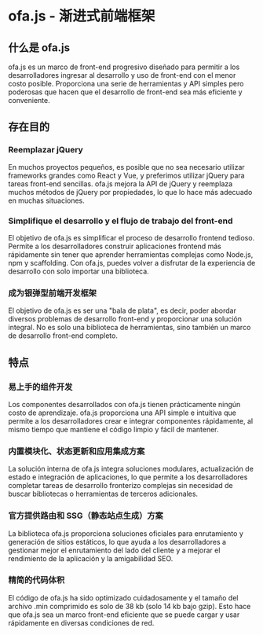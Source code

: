 # ofa.js - 渐进式前端框架

## 什么是 ofa.js

ofa.js es un marco de front-end progresivo diseñado para permitir a los desarrolladores ingresar al desarrollo y uso de front-end con el menor costo posible. Proporciona una serie de herramientas y API simples pero poderosas que hacen que el desarrollo de front-end sea más eficiente y conveniente.

## 存在目的

### Reemplazar jQuery

En muchos proyectos pequeños, es posible que no sea necesario utilizar frameworks grandes como React y Vue, y preferimos utilizar jQuery para tareas front-end sencillas. ofa.js mejora la API de jQuery y reemplaza muchos métodos de jQuery por propiedades, lo que lo hace más adecuado en muchas situaciones.

### Simplifique el desarrollo y el flujo de trabajo del front-end

El objetivo de ofa.js es simplificar el proceso de desarrollo frontend tedioso. Permite a los desarrolladores construir aplicaciones frontend más rápidamente sin tener que aprender herramientas complejas como Node.js, npm y scaffolding. Con ofa.js, puedes volver a disfrutar de la experiencia de desarrollo con solo importar una biblioteca.

### 成为银弹型前端开发框架

El objetivo de ofa.js es ser una "bala de plata", es decir, poder abordar diversos problemas de desarrollo front-end y proporcionar una solución integral. No es solo una biblioteca de herramientas, sino también un marco de desarrollo front-end completo.

## 特点

### 易上手的组件开发

Los componentes desarrollados con ofa.js tienen prácticamente ningún costo de aprendizaje. ofa.js proporciona una API simple e intuitiva que permite a los desarrolladores crear e integrar componentes rápidamente, al mismo tiempo que mantiene el código limpio y fácil de mantener.

### 内置模块化、状态更新和应用集成方案

La solución interna de ofa.js integra soluciones modulares, actualización de estado e integración de aplicaciones, lo que permite a los desarrolladores completar tareas de desarrollo fronterizo complejas sin necesidad de buscar bibliotecas o herramientas de terceros adicionales.

### 官方提供路由和 SSG（静态站点生成）方案

La biblioteca ofa.js proporciona soluciones oficiales para enrutamiento y generación de sitios estáticos, lo que ayuda a los desarrolladores a gestionar mejor el enrutamiento del lado del cliente y a mejorar el rendimiento de la aplicación y la amigabilidad SEO.

### 精简的代码体积

El código de ofa.js ha sido optimizado cuidadosamente y el tamaño del archivo .min comprimido es solo de 38 kb (solo 14 kb bajo gzip). Esto hace que ofa.js sea un marco front-end eficiente que se puede cargar y usar rápidamente en diversas condiciones de red.